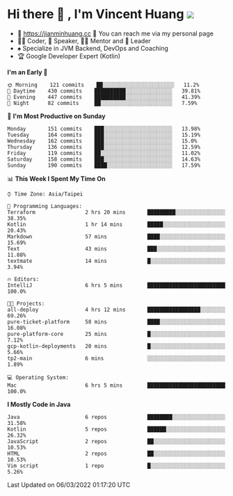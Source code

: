 # Hi there 👋 , I'm Vincent Huang ![](https://komarev.com/ghpvc/?username=Jian-Min-Huang)
- 💎 https://jianminhuang.cc 🙋 You can reach me via my personal page
- 👨‍💻 Coder, 🎤 Speaker, 👨‍🏫 Mentor and 🚀 Leader
- ♠️ Specialize in JVM Backend, DevOps and Coaching
- 🏆 Google Developer Expert (Kotlin)

<!--START_SECTION:waka-->
**I'm an Early 🐤** 

```text
🌞 Morning    121 commits    ██░░░░░░░░░░░░░░░░░░░░░░░   11.2% 
🌆 Daytime    430 commits    ██████████░░░░░░░░░░░░░░░   39.81% 
🌃 Evening    447 commits    ██████████░░░░░░░░░░░░░░░   41.39% 
🌙 Night      82 commits     ██░░░░░░░░░░░░░░░░░░░░░░░   7.59%

```
📅 **I'm Most Productive on Sunday** 

```text
Monday       151 commits    ███░░░░░░░░░░░░░░░░░░░░░░   13.98% 
Tuesday      164 commits    ███░░░░░░░░░░░░░░░░░░░░░░   15.19% 
Wednesday    162 commits    ███░░░░░░░░░░░░░░░░░░░░░░   15.0% 
Thursday     136 commits    ███░░░░░░░░░░░░░░░░░░░░░░   12.59% 
Friday       119 commits    ██░░░░░░░░░░░░░░░░░░░░░░░   11.02% 
Saturday     158 commits    ███░░░░░░░░░░░░░░░░░░░░░░   14.63% 
Sunday       190 commits    ████░░░░░░░░░░░░░░░░░░░░░   17.59%

```


📊 **This Week I Spent My Time On** 

```text
⌚︎ Time Zone: Asia/Taipei

💬 Programming Languages: 
Terraform                2 hrs 20 mins       █████████░░░░░░░░░░░░░░░░   38.35% 
Kotlin                   1 hr 14 mins        █████░░░░░░░░░░░░░░░░░░░░   20.43% 
Markdown                 57 mins             ████░░░░░░░░░░░░░░░░░░░░░   15.69% 
Text                     43 mins             ███░░░░░░░░░░░░░░░░░░░░░░   11.88% 
textmate                 14 mins             █░░░░░░░░░░░░░░░░░░░░░░░░   3.94%

🔥 Editors: 
IntelliJ                 6 hrs 5 mins        █████████████████████████   100.0%

🐱‍💻 Projects: 
all-deploy               4 hrs 12 mins       █████████████████░░░░░░░░   69.26% 
pure-ticket-platform     58 mins             ████░░░░░░░░░░░░░░░░░░░░░   16.08% 
pure-platform-core       25 mins             █░░░░░░░░░░░░░░░░░░░░░░░░   7.12% 
gcp-kotlin-deployments   20 mins             █░░░░░░░░░░░░░░░░░░░░░░░░   5.66% 
tp2-main                 6 mins              ░░░░░░░░░░░░░░░░░░░░░░░░░   1.89%

💻 Operating System: 
Mac                      6 hrs 5 mins        █████████████████████████   100.0%

```

**I Mostly Code in Java** 

```text
Java                     6 repos             ████████░░░░░░░░░░░░░░░░░   31.58% 
Kotlin                   5 repos             ██████░░░░░░░░░░░░░░░░░░░   26.32% 
JavaScript               2 repos             ██░░░░░░░░░░░░░░░░░░░░░░░   10.53% 
HTML                     2 repos             ██░░░░░░░░░░░░░░░░░░░░░░░   10.53% 
Vim script               1 repo              █░░░░░░░░░░░░░░░░░░░░░░░░   5.26%

```



 Last Updated on 06/03/2022 01:17:20 UTC
<!--END_SECTION:waka-->
